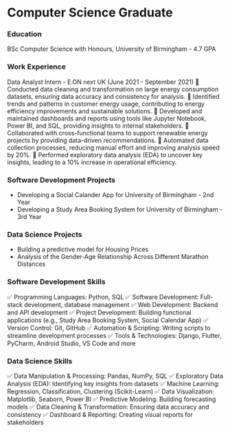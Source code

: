 # Computer Science Graduate

### Education
BSc Computer Science with Honours, University of Birmingham - 4.7 GPA

### Work Experience
Data Analyst Intern - E.ON next UK (June 2021 - September 2021)
 Conducted data cleaning and transformation on large energy consumption datasets, ensuring data accuracy 
and consistency for analysis. 
 Identified trends and patterns in customer energy usage, contributing to energy efficiency improvements and 
sustainable solutions. 
 Developed and maintained dashboards and reports using tools like Jupyter Notebook, Power BI, and SQL, providing 
insights to internal stakeholders. 
 Collaborated with cross-functional teams to support renewable energy projects by providing data-driven 
recommendations. 
 Automated data collection processes, reducing manual effort and improving analysis speed by 20%. 
 Performed exploratory data analysis (EDA) to uncover key insights, leading to a 10% increase in operational 
efficiency.

### Software Development Projects
- Developing a Social Calander App for University of Birmingham - 2nd Year
- Developing a Study Area Booking System for University of Birmingham - 3rd Year

### Data Science Projects
- Building a predictive model for Housing Prices
- Analysis of the Gender-Age Relationship Across Different Marathon Distances

### Software Development Skills
✅ Programming Languages: Python, SQL
✅ Software Development: Full-stack development, database management
✅ Web Development: Backend and API development
✅ Project Development: Building functional applications (e.g., Study Area Booking System, Social Calendar App)
✅ Version Control: Git, GitHub
✅ Automation & Scripting: Writing scripts to streamline development processes
✅ Tools & Technologies: Django, Flutter, PyCharm, Android Studio, VS Code and more

### Data Science Skills
✅ Data Manipulation & Processing: Pandas, NumPy, SQL
✅ Exploratory Data Analysis (EDA): Identifying key insights from datasets
✅ Machine Learning: Regression, Classification, Clustering (Scikit-Learn)
✅ Data Visualization: Matplotlib, Seaborn, Power BI
✅ Predictive Modeling: Building forecasting models
✅ Data Cleaning & Transformation: Ensuring data accuracy and consistency
✅ Dashboard & Reporting: Creating visual reports for stakeholders


